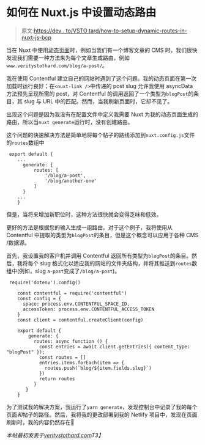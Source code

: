 # 如何在 Nuxt.js 中设置动态路由

> 原文:[https://dev . to/VSTO tard/how-to-setup-dynamic-routes-in-nuxt-js-bcp](https://dev.to/vstothard/how-to-setup-dynamic-routes-in-nuxt-js-bcp)

当在 Nuxt 中使用[动态页面](https://nuxtjs.org/guide/routing/)时，例如当我们有一个博客文章的 CMS 时，我们很快发现我们需要一种方法来为每个文章生成路由，例如`www.veritystothard.com/blog/a-post/`。

我在使用 Contentful 建立自己的网站时遇到了这个问题。我的动态页面在第一次加载时运行良好；在`<nuxt-link />`中传递的 post slug 允许我使用 asyncData 方法预先呈现所需的 post，对 Contentful 的调用返回了一个类型为`blogPost`的条目，其 slug 与 URL 中的匹配。然而，当我刷新页面时，它却不见了。

出现这个问题是因为我没有在配置文件中定义我需要 Nuxt 为我的动态页面生成的路由，所以当`nuxt generate`运行时，没有创建路由。

这个问题的快速解决方法是简单地将每个帖子的路线添加到`nuxt.config.js`文件
的`routes`数组中

```
 export default {
    ...
      generate: {
          routes: [
              '/blog/a-post',
              '/blog/another-one'
          ]
      }
    ...
    } 
```

但是，当将来增加新职位时，这种方法很快就会变得乏味和低效。

更好的方法是根据您的输入生成一组路由。对于这个例子，我将使用从 Contentful 中提取的类型为`blogPost`的条目，但是这个概念可以应用于各种 CMS /数据源。

首先，我设置我的客户机并调用 Contentful 返回所有类型为`blogPost`的条目。然后，我将每个 slug 格式化以适应我的网站的文件夹结构，并将其推送到`routes`数组中(例如，slug `a-post`变成了`/blog/a-post`)。

```
 require('dotenv').config()

    const contentful = require('contentful')
    const config = {
      space: process.env.CONTENTFUL_SPACE_ID,
      accessToken: process.env.CONTENTFUL_ACCESS_TOKEN
    }
    const client = contentful.createClient(config)

    export default {
        generate: {
          routes: async function () {
            const entries = await client.getEntries({ content_type: "blogPost" });
            const routes = []
            entries.items.forEach(item => {
              routes.push(`blog/${item.fields.slug}`)
            })
            return routes
          }
       }
    } 
```

为了测试我的解决方案，我运行了`yarn generate`，发现控制台中记录了我的每个页面*和*帖子的路径。然后，我将我的更改部署到我的 Netlify 项目中，发现在页面刷新时，我的内容仍然存在🙌

*本帖最初发表于[veritystothard.com](http://www.veritystothard.com/blog/nuxt-dynamic-routes)T3】*
